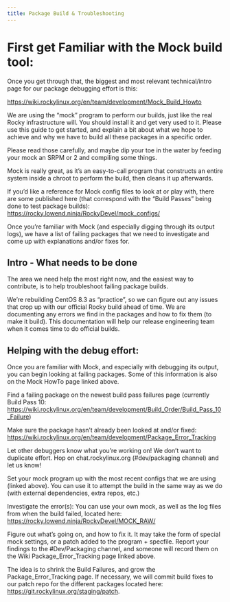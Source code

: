 ```yaml
---
title: Package Build & Troubleshooting
---
```


# First get Familiar with the Mock build tool:

Once you get through that, the biggest and most relevant technical/intro page for our package debugging effort is this:

https://wiki.rockylinux.org/en/team/development/Mock_Build_Howto

We are using the “mock” program to perform our builds, just like the real Rocky infrastructure will. You should install it and get very used to it. Please use this guide to get started, and explain a bit about what we hope to achieve and why we have to build all these packages in a specific order.

Please read those carefully, and maybe dip your toe in the water by feeding your mock an SRPM or 2 and compiling some things.

Mock is really great, as it’s an easy-to-call program that constructs an entire system inside a chroot to perform the build, then cleans it up afterwards.

If you’d like a reference for Mock config files to look at or play with, there are some published here (that correspond with the “Build Passes” being done to test package builds): https://rocky.lowend.ninja/RockyDevel/mock_configs/

Once you’re familiar with Mock (and especially digging through its output logs), we have a list of failing packages that we need to investigate and come up with explanations and/or fixes for.



## Intro - What needs to be done

The area we need help the most right now, and the easiest way to contribute, is to help troubleshoot failing package builds.

We’re rebuilding CentOS 8.3 as “practice”, so we can figure out any issues that crop up with our official Rocky build ahead of time. We are documenting any errors we find in the packages and how to fix them (to make it build). This documentation will help our release engineering team when it comes time to do official builds.

## Helping with the debug effort:

Once you are familiar with Mock, and especially with debugging its output, you can begin looking at failing packages. Some of this information is also on the Mock HowTo page linked above.

Find a failing package on the newest build pass failures page (currently Build Pass 10: https://wiki.rockylinux.org/en/team/development/Build_Order/Build_Pass_10_Failure)

Make sure the package hasn’t already been looked at and/or fixed: https://wiki.rockylinux.org/en/team/development/Package_Error_Tracking

Let other debuggers know what you’re working on! We don’t want to duplicate effort. Hop on chat.rockylinux.org (#dev/packaging channel) and let us know!

Set your mock program up with the most recent configs that we are using (linked above). You can use it to attempt the build in the same way as we do (with external dependencies, extra repos, etc.)

Investigate the error(s): You can use your own mock, as well as the log files from when the build failed, located here: https://rocky.lowend.ninja/RockyDevel/MOCK_RAW/

Figure out what’s going on, and how to fix it. It may take the form of special mock settings, or a patch added to the program + specfile. Report your findings to the #Dev/Packaging channel, and someone will record them on the Wiki Package_Error_Tracking page linked above.

The idea is to shrink the Build Failures, and grow the Package_Error_Tracking page. If necessary, we will commit build fixes to our patch repo for the different packages located here: https://git.rockylinux.org/staging/patch.
